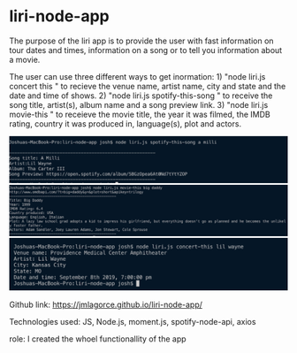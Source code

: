 # liri-node-app




The purpose of the liri app is to provide the user with fast information on tour dates and times, information on a song or to tell you information about a movie.

The user can use three different ways to get inormation:
    1) "node liri.js concert this <Artist-name>" to recieve the venue name, artist name, city and state and the date and time of shows.
    2) "node liri.js spotify-this-song <song-title>" to receive the song title, artist(s), album name and a song preview link.
    3) "node liri.js movie-this <movie-title>" to receieve the movie title, the year it was filmed, the IMDB rating, country it was produced in, language(s), plot and actors. 
    
![Preview 1](./1.png)
![Preview 1](./2.png)
![Preview 1](./3.png)

    


Github link: https://jmlagorce.github.io/liri-node-app/

Technologies used: JS, Node.js, moment.js, spotify-node-api, axios

role: I created the whoel functionallity of the app

